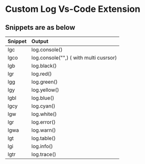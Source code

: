# Custom Log Vs-Code Extension


## Snippets are as below
| Snippet | Output                                 |
| :------ | :------------------------------------- |
| lgc     | log.console()                          |
| lgco    | log.console("",) ( with multi cusrsor) |
| lgb     | log.black()                            |
| lgr     | log.red()                              |
| lgg     | log.green()                            |
| lgy     | log.yellow()                           |
| lgbl    | log.blue()                             |
| lgcy    | log.cyan()                             |
| lgw     | log.white()                            |
| lgr     | log.error()                            |
| lgwa    | log.warn()                             |
| lgt     | log.table()                            |
| lgi     | log.info()                             |
| lgtr    | log.trace()                            |